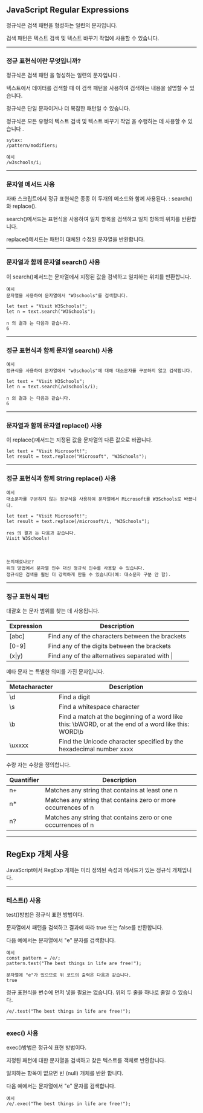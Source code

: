 ## JavaScript Regular Expressions

정규식은 검색 패턴을 형성하는 일련의 문자입니다.

검색 패턴은 텍스트 검색 및 텍스트 바꾸기 작업에 사용할 수 있습니다.

---

### 정규 표현식이란 무엇입니까?

정규식은 검색 패턴 을 형성하는 일련의 문자입니다 .

텍스트에서 데이터를 검색할 때 이 검색 패턴을 사용하여 검색하는 내용을 설명할 수 있습니다.

정규식은 단일 문자이거나 더 복잡한 패턴일 수 있습니다.

정규식은 모든 유형의 텍스트 검색 및 텍스트 바꾸기 작업 을 수행하는 데 사용할 수 있습니다 .

    sytax:
    /pattern/modifiers;

    예시
    /w3schools/i;

---

### 문자열 메서드 사용

자바 스크립트에서 정규 표현식은 종종 이 두개의 메소드와 함께 사용된다. : search()와 replace().

search()메서드는 표현식을 사용하여 일치 항목을 검색하고 일치 항목의 위치를 ​​반환합니다.

replace()메서드는 패턴이 대체된 수정된 문자열을 반환합니다.

---

### 문자열과 함께 문자열 search() 사용

이 search()메서드는 문자열에서 지정된 값을 검색하고 일치하는 위치를 반환합니다.

    예시
    문자열을 사용하여 문자열에서 "W3schools"를 검색합니다.

    let text = "Visit W3Schools!";
    let n = text.search("W3Schools");

    n 의 결과 는 다음과 같습니다.
    6

---

### 정규 표현식과 함께 문자열 search() 사용

    예시
    정규식을 사용하여 문자열에서 "w3schools"에 대해 대소문자를 구분하지 않고 검색합니다.

    let text = "Visit W3Schools";
    let n = text.search(/w3schools/i);

    n 의 결과 는 다음과 같습니다.
    6

---

### 문자열과 함께 문자열 replace() 사용

이 replace()메서드는 지정된 값을 문자열의 다른 값으로 바꿉니다.

    let text = "Visit Microsoft!";
    let result = text.replace("Microsoft", "W3Schools");

---

### 정규 표현식과 함께 String replace() 사용

    예시
    대소문자를 구분하지 않는 정규식을 사용하여 문자열에서 Microsoft를 W3Schools로 바꿉니다.

    let text = "Visit Microsoft!";
    let result = text.replace(/microsoft/i, "W3Schools");

    res 의 결과 는 다음과 같습니다.
    Visit W3Schools!

<br />

    눈치채셨나요?
    위의 방법에서 문자열 인수 대신 정규식 인수를 사용할 수 있습니다.
    정규식은 검색을 훨씬 더 강력하게 만들 수 있습니다(예: 대소문자 구분 안 함).

---

### 정규 표현식 패턴

대괄호 는 문자 범위를 찾는 데 사용됩니다.

| Expression | Description                                     |
| ---------- | ----------------------------------------------- |
| [abc]      | Find any of the characters between the brackets |
| [0-9]      | Find any of the digits between the brackets     |
| (x\|y)     | Find any of the alternatives separated with \|  |

메타 문자 는 특별한 의미를 가진 문자입니다.

| Metacharacter | Description                                                                                          |
| ------------- | ---------------------------------------------------------------------------------------------------- |
| \d            | Find a digit                                                                                         |
| \s            | Find a whitespace character                                                                          |
| \b            | Find a match at the beginning of a word like this: \bWORD, or at the end of a word like this: WORD\b |
| \uxxxx        | Find the Unicode character specified by the hexadecimal number xxxx                                  |

수량 자는 수량을 정의합니다.

| Quantifier | Description                                                    |
| ---------- | -------------------------------------------------------------- |
| n+         | Matches any string that contains at least one n                |
| n\*        | Matches any string that contains zero or more occurrences of n |
| n?         | Matches any string that contains zero or one occurrences of n  |

---

## RegExp 개체 사용

JavaScript에서 RegExp 개체는 미리 정의된 속성과 메서드가 있는 정규식 개체입니다.

---

### 테스트() 사용

test()방법은 정규식 표현 방법이다.

문자열에서 패턴을 검색하고 결과에 따라 true 또는 false를 반환합니다.

다음 예에서는 문자열에서 "e" 문자를 검색합니다.

    예시
    const pattern = /e/;
    pattern.test("The best things in life are free!");

    문자열에 "e"가 있으므로 위 코드의 출력은 다음과 같습니다.
    true

정규 표현식을 변수에 먼저 넣을 필요는 없습니다. 위의 두 줄을 하나로 줄일 수 있습니다.

    /e/.test("The best things in life are free!");

---

### exec() 사용

exec()방법은 정규식 표현 방법이다.

지정된 패턴에 대한 문자열을 검색하고 찾은 텍스트를 객체로 반환합니다.

일치하는 항목이 없으면 빈 (null) 개체를 반환 합니다.

다음 예에서는 문자열에서 "e" 문자를 검색합니다.

    예시
    /e/.exec("The best things in life are free!");
